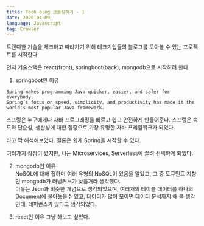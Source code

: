 ```yaml
---
title: Tech blog 크롤링하기 - 1
date: 2020-04-09
language: Javascript
tag: Crawler
---
```


트렌디한 기술을 체크하고 따라가기 위해 테크기업들의 블로그를 모아볼 수 있는 프로젝트를 시작한다.   

먼저 기술스택은 react(front), springboot(back), mongodb으로 시작하려 한다.  

1. springboot인 이유   
```   
Spring makes programming Java quicker, easier, and safer for everybody.
Spring’s focus on speed, simplicity, and productivity has made it the world's most popular Java framework.
```   
스프링은 누구에게나 자바 프로그래밍을 빠르고 쉽고 안전하게 만들어준다.
스프링은 속도와 단순성, 생산성에 대한 집중으로 가장 유명한 자바 프레임워크가 되었다.

라고 막 해석해보았다. 결론은 쉽게 Spring을 시작할 수 있다.   

여러가지 장점이 있지만, 나는 Microservices, Serverless에 끌려 선택하게 되었다.


2. mongodb인 이유   
NoSQL에 대해 접하며 여러 유형의 NoSQL이 있음을 알았고, 그 중 도큐먼트 지향인 mongodb가 러닝커브가 낮을거라 생각했다.   
이유는 Json과 비슷한 개념으로 생각되었으며, 여러개의 테이블 데이터를 하나의 Document에 몰아놓을수 있고, 
데이터가 많이 모이면 데이터 분석까지 해 볼 생각인데, 레퍼런스가 많다고 생각되었다.

3. react인 이유
그냥 해보고 싶었다.